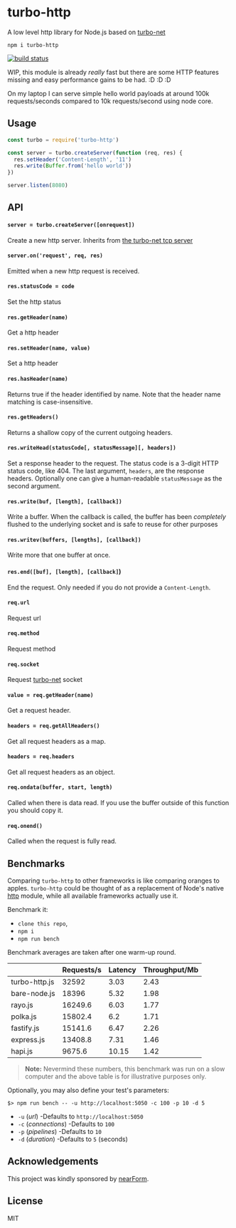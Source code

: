 # turbo-http

A low level http library for Node.js based on [turbo-net](https://github.com/mafintosh/turbo-net)

```
npm i turbo-http
```

[![build status](https://travis-ci.org/mafintosh/turbo-http.svg?branch=master)](https://travis-ci.org/mafintosh/turbo-http)

WIP, this module is already *really* fast but there are some HTTP features
missing and easy performance gains to be had. :D :D :D

On my laptop I can serve simple hello world payloads at around 100k requests/seconds compared to 10k requests/second using node core.

## Usage

``` js
const turbo = require('turbo-http')

const server = turbo.createServer(function (req, res) {
  res.setHeader('Content-Length', '11')
  res.write(Buffer.from('hello world'))
})

server.listen(8080)
```

## API

#### `server = turbo.createServer([onrequest])`

Create a new http server. Inherits from [the turbo-net tcp server](https://github.com/mafintosh/turbo-net#server--turbocreateserveroptions-onsocket)

#### `server.on('request', req, res)`

Emitted when a new http request is received.

#### `res.statusCode = code`

Set the http status

#### `res.getHeader(name)`

Get a http header

#### `res.setHeader(name, value)`

Set a http header

#### `res.hasHeader(name)`

Returns true if the header identified by name. Note that the header name matching is case-insensitive.

#### `res.getHeaders()`

Returns a shallow copy of the current outgoing headers.

#### `res.writeHead(statusCode[, statusMessage][, headers])`

Set a response header to the request. The status code is a 3-digit
HTTP status code, like 404. The last argument, `headers`, are the
response headers. Optionally one can give a human-readable
`statusMessage` as the second argument.

#### `res.write(buf, [length], [callback])`

Write a buffer. When the callback is called, the buffer
has been *completely* flushed to the underlying socket and is safe to
reuse for other purposes

#### `res.writev(buffers, [lengths], [callback])`

Write more that one buffer at once.

#### `res.end([buf], [length], [callback]`)

End the request. Only needed if you do not provide a `Content-Length`.

#### `req.url`

Request url

#### `req.method`

Request method

#### `req.socket`

Request [turbo-net](https://github.com/mafintosh/turbo-net) socket

#### `value = req.getHeader(name)`

Get a request header.

#### `headers = req.getAllHeaders()`

Get all request headers as a map.

#### `headers = req.headers`

Get all request headers as an object.

#### `req.ondata(buffer, start, length)`

Called when there is data read. If you use the buffer outside of this function
you should copy it.

#### `req.onend()`

Called when the request is fully read.


## Benchmarks

Comparing `turbo-http` to other frameworks is like comparing oranges to apples.
`turbo-http` could be thought of as a replacement of Node's native [http](https://nodejs.org/api/http.html) module, while all available frameworks actually use it.

Benchmark it:
- `clone this repo`,
- `npm i`
- `npm run bench`

Benchmark averages are taken after one warm-up round.

&nbsp;        | Requests/s | Latency | Throughput/Mb
------------- | ---------- | ------- | --------------
turbo-http.js | 32592      | 3.03    | 2.43
bare-node.js  | 18396      | 5.32    | 1.98
rayo.js       | 16249.6    | 6.03    | 1.77
polka.js      | 15802.4    | 6.2     | 1.71
fastify.js    | 15141.6    | 6.47    | 2.26
express.js    | 13408.8    | 7.31    | 1.46
hapi.js       | 9675.6     | 10.15   | 1.42

> **Note:** Nevermind these numbers, this benchmark was run on a slow computer and the above table is for illustrative purposes only.

Optionally, you may also define your test's parameters:
```
$> npm run bench -- -u http://localhost:5050 -c 100 -p 10 -d 5
```
* `-u` (_url_) -Defaults to `http://localhost:5050`
* `-c` (_connections_) -Defaults to `100`
* `-p` (_pipelines_) -Defaults to `10`
* `-d` (_duration_) -Defaults to `5` (seconds)


## Acknowledgements

This project was kindly sponsored by [nearForm](http://nearform.com).

## License

MIT
